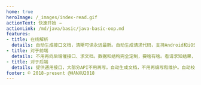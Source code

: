 ```yaml
---
home: true
heroImage: /_images/index-read.gif
actionText: 快速开始 →
actionLink: /md/java/basic/java-basic-oop.md
features:
- title: 在线解析
  details: 自动生成接口文档，清晰可读永远最新。自动生成请求代码，支持Android和iOS。自动生成JavaBean文件，一键下载。自动管理与测试接口用例，一键共享。自动校验与格式化JSON，支持高亮和收展。
- title: 对于前端
  details: 不用再向后端催接口、求文档。数据和结构完全定制，要啥有啥。看请求知结果，所求即所得。可一次获取任何数据、任何结构。能去除重复数据，节省流量提高速度。
- title: 对于后端
  details: 提供通用接口，大部分API不用再写。自动生成文档，不用再编写和维护。自动校验权限、自动管理版本、自动防SQL注入。开放API无需划分版本，始终保持兼容。支持增删改查、模糊搜索、正则匹配、远程函数等。
footer: © 2018-present @HANXU2018
---
```


